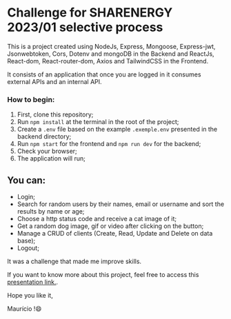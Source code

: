 # Challenge for SHARENERGY 2023/01 selective process

This is a project created using NodeJs, Express, Mongoose, Express-jwt, Jsonwebtoken, Cors, Dotenv and mongoDB in the Backend and ReactJs, React-dom, React-router-dom, Axios and TailwindCSS in the Frontend.

It consists of an application that once you are logged in it consumes external APIs and an internal API.

### How to begin:

1. First, clone this repository;
2. Run `npm install` at the terminal in the root of the project;
3. Create a `.env` file based on the example `.exemple.env` presented in the backend directory;
4. Run `npm start` for the frontend and `npm run dev` for the backend;
5. Check your browser;
6. The application will run;

## You can:

- Login;
- Search for random users by their names, email or username and sort the results by name or age;
- Choose a http status code and receive a cat image of it;
- Get a random dog image, gif or video after clicking on the button;
- Manage a CRUD of clients (Create, Read, Update and Delete on data base);
- Logout;

It was a challenge that made me improve skills.

If you want to know more about this project, feel free to access this [presentation link.](https://www.loom.com/share/958f6a709a414d2ebd0183935028c08b).

Hope you like it,

Maurício !😄
